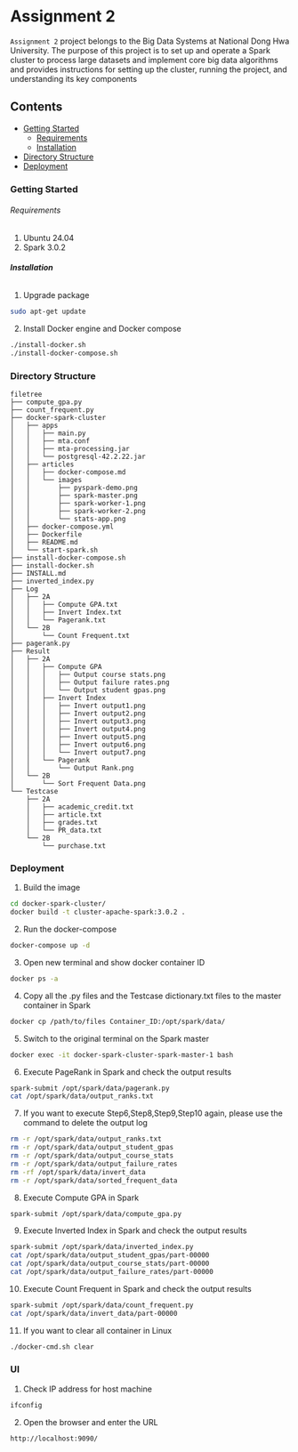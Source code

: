 # Assignment 2

`Assignment 2` project belongs to the Big Data Systems at National Dong Hwa University. The purpose of this project is to set up and operate a Spark cluster to process large datasets and implement core big data algorithms and provides instructions for setting up the cluster, running the project, and understanding its key components


## Contents

- [Getting Started](#Getting-Started)
  - [Requirements](#Requirements)
  - [Installation](#Installation)
- [Directory Structure](#Directory-Structure)
- [Deployment](#Deployment)

### Getting Started

###### Requirements

1. Ubuntu 24.04
2. Spark 3.0.2

###### **Installation**

1. Upgrade package

```sh
sudo apt-get update
```

2. Install Docker engine and Docker compose

```sh
./install-docker.sh
./install-docker-compose.sh
```

### Directory Structure

```
filetree 
├── compute_gpa.py
├── count_frequent.py
├── docker-spark-cluster
│   ├── apps
│   │   ├── main.py
│   │   ├── mta.conf
│   │   ├── mta-processing.jar
│   │   └── postgresql-42.2.22.jar
│   ├── articles
│   │   ├── docker-compose.md
│   │   └── images
│   │       ├── pyspark-demo.png
│   │       ├── spark-master.png
│   │       ├── spark-worker-1.png
│   │       ├── spark-worker-2.png
│   │       └── stats-app.png
│   ├── docker-compose.yml
│   ├── Dockerfile
│   ├── README.md
│   └── start-spark.sh
├── install-docker-compose.sh
├── install-docker.sh
├── INSTALL.md
├── inverted_index.py
├── Log
│   ├── 2A
│   │   ├── Compute GPA.txt
│   │   ├── Invert Index.txt
│   │   └── Pagerank.txt
│   └── 2B
│       └── Count Frequent.txt
├── pagerank.py
├── Result
│   ├── 2A
│   │   ├── Compute GPA
│   │   │   ├── Output course stats.png
│   │   │   ├── Output failure rates.png
│   │   │   └── Output student gpas.png
│   │   ├── Invert Index
│   │   │   ├── Invert output1.png
│   │   │   ├── Invert output2.png
│   │   │   ├── Invert output3.png
│   │   │   ├── Invert output4.png
│   │   │   ├── Invert output5.png
│   │   │   ├── Invert output6.png
│   │   │   └── Invert output7.png
│   │   └── Pagerank
│   │       └── Output Rank.png
│   └── 2B
│       └── Sort Frequent Data.png
└── Testcase
    ├── 2A
    │   ├── academic_credit.txt
    │   ├── article.txt
    │   ├── grades.txt
    │   └── PR_data.txt
    └── 2B
        └── purchase.txt
```

### Deployment

1. Build the image

```sh
cd docker-spark-cluster/
docker build -t cluster-apache-spark:3.0.2 .
```

2. Run the docker-compose

```sh
docker-compose up -d
```

3. Open new terminal and show docker container ID

```sh
docker ps -a
```

4. Copy all the .py files and the Testcase dictionary.txt files to the master container in Spark

```sh
docker cp /path/to/files Container_ID:/opt/spark/data/
```

5. Switch to the original terminal on the Spark master

```sh
docker exec -it docker-spark-cluster-spark-master-1 bash
```

6. Execute PageRank in Spark and check the output results

```sh
spark-submit /opt/spark/data/pagerank.py
cat /opt/spark/data/output_ranks.txt 
```


7. If you want to execute Step6,Step8,Step9,Step10 again, please use the command to delete the output log

```sh
rm -r /opt/spark/data/output_ranks.txt
rm -r /opt/spark/data/output_student_gpas
rm -r /opt/spark/data/output_course_stats
rm -r /opt/spark/data/output_failure_rates
rm -rf /opt/spark/data/invert_data
rm -r /opt/spark/data/sorted_frequent_data
```

8. Execute Compute GPA in Spark

```sh
spark-submit /opt/spark/data/compute_gpa.py
```

9. Execute Inverted Index in Spark and check the output results

```sh
spark-submit /opt/spark/data/inverted_index.py
cat /opt/spark/data/output_student_gpas/part-00000
cat /opt/spark/data/output_course_stats/part-00000
cat /opt/spark/data/output_failure_rates/part-00000
```

10. Execute Count Frequent in Spark and check the output results

```sh
spark-submit /opt/spark/data/count_frequent.py
cat /opt/spark/data/invert_data/part-00000
```

11. If you want to clear all container in Linux

```sh
./docker-cmd.sh clear
```

### UI

1. Check IP address for host machine

```sh
ifconfig
```

2. Open the browser and enter the URL

```sh
http://localhost:9090/
```